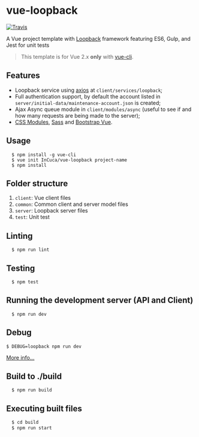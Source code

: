 # vue-loopback
[![Travis](https://img.shields.io/travis/InCuca/vue-loopback/master.svg)](https://travis-ci.org/InCuca/vue-loopback/branches)

A Vue project template with [Loopback](http://loopback.io/) framework featuring ES6, Gulp, and Jest for unit tests

> This template is for Vue 2.x **only** with [vue-cli](https://github.com/vuejs/vue-cli).

## Features

* Loopback service using [axios](https://github.com/axios/axios) at `client/services/loopback`;
* Full authentication support, by default the account listed in `server/initial-data/maintenance-account.json` is created;
* Ajax Async queue module in `client/modules/async` (useful to see if and how many requests are being made to the server);
* [CSS Modules](https://github.com/css-modules/css-modules), [Sass](https://sass-lang.com/) and [Bootstrap Vue](https://bootstrap-vue.js.org).
## Usage

```
  $ npm install -g vue-cli
  $ vue init InCuca/vue-loopback project-name
  $ npm install
```

## Folder structure

1. `client`: Vue client files
2. `common`: Common client and server model files
3. `server`: Loopback server files
4. `test`: Unit test

## Linting

```
  $ npm run lint
```

## Testing

```
  $ npm test
```

## Running the development server (API and Client)

```
  $ npm run dev
```

## Debug

```
$ DEBUG=loopback npm run dev
```

[More info...](https://loopback.io/doc/en/lb3/Setting-debug-strings.html)

## Build to ./build

```
  $ npm run build
```

## Executing built files

```bash
  $ cd build
  $ npm run start
```
